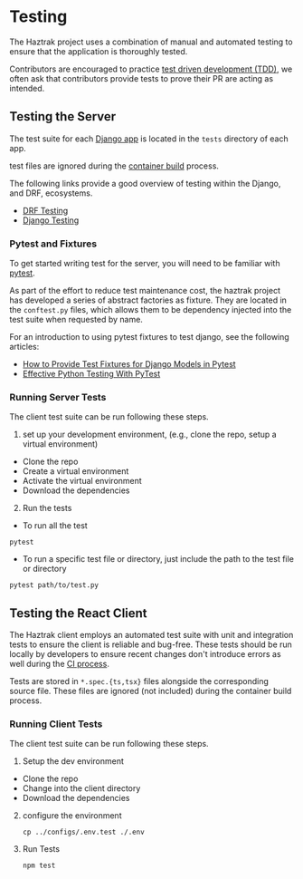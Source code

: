 # Testing

The Haztrak project uses a combination of manual and automated testing to ensure
that the application is
thoroughly tested.

Contributors are encouraged to
practice [test driven development (TDD)](https://en.wikipedia.org/wiki/Test-driven_development),
we
often ask that contributors provide tests to prove their PR are acting as
intended.

## Testing the Server

The test suite for
each [Django app](https://docs.djangoproject.com/en/stable/intro/tutorial07/)
is located in the `tests` directory of each app.

test files are ignored during
the [container build](../development/cd.md#2-docker-build) process.

The following links provide a good overview of testing within the Django, and
DRF, ecosystems.

- [DRF Testing](https://www.django-rest-framework.org/api-guide/testing/)
- [Django Testing](https://docs.djangoproject.com/en/stable/topics/testing/)

### Pytest and Fixtures

To get started writing test for the server, you will need to be familiar with
[pytest](https://docs.pytest.org/en/7.2.x/).

As part of the effort to reduce test maintenance cost, the haztrak project has
developed a series of
abstract factories as fixture. They are located in the `conftest.py` files,
which allows them to be
dependency injected into the test suite when requested by name.

For an introduction to using pytest fixtures to test django, see the following
articles:

- [How to Provide Test Fixtures for Django Models in Pytest](https://realpython.com/django-pytest-fixtures/)
- [Effective Python Testing With PyTest](https://realpython.com/pytest-python-testing/)

### Running Server Tests

The client test suite can be run following these steps.

1. set up your development environment, (e.g., clone the repo, setup a virtual
   environment)

  - Clone the repo
  - Create a virtual environment
  - Activate the virtual environment
  - Download the dependencies

2. Run the tests

  - To run all the test

   ```shell
   pytest
   ```

  - To run a specific test file or directory, just include the path to the test
    file or directory

   ```shell
   pytest path/to/test.py
   ```

## Testing the React Client

The Haztrak client employs an automated test suite with unit and integration
tests to ensure the client is
reliable and bug-free. These tests should be run locally by developers to ensure
recent changes don't introduce errors as well during
the [CI process](../development/ci-cd.md).

Tests are stored in `*.spec.{ts,tsx}` files alongside the corresponding source
file.
These files are ignored (not included) during the container build process.

### Running Client Tests

The client test suite can be run following these steps.

1. Setup the dev environment

  - Clone the repo
  - Change into the client directory
  - Download the dependencies

2. configure the environment

   ```shell
   cp ../configs/.env.test ./.env
   ```

3. Run Tests

   ```shell
   npm test
   ```
